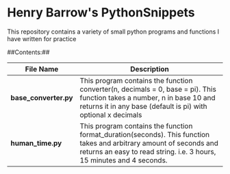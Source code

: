 # Henry Barrow's PythonSnippets
This repository contains a variety of small python programs and functions I have written for practice

##Contents:##

File Name | Description
----------|-------------
**base_converter.py** | This program contains the function converter(n, decimals = 0, base = pi). This function takes a number, n in base 10 and returns it in any base (default is pi) with optional x decimals
**human_time.py** | This program contains the function format_duration(seconds). This function takes and arbitrary amount of seconds and returns an easy to read string. i.e. 3 hours, 15 minutes and 4 seconds.


